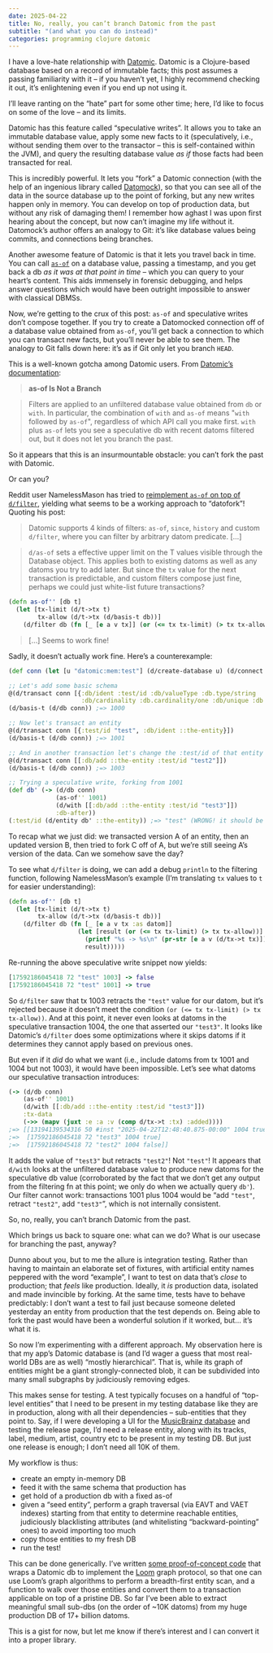 ```yaml
---
date: 2025-04-22
title: No, really, you can’t branch Datomic from the past
subtitle: "(and what you can do instead)"
categories: programming clojure datomic
---
```


I have a love-hate relationship with [Datomic][1]. Datomic is a Clojure-based database based on a record of immutable facts; this post assumes a passing familiarity with it – if you haven’t yet, I highly recommend checking it out, it’s enlightening even if you end up not using it.

 [1]: https://www.datomic.com/

I’ll leave ranting on the “hate” part for some other time; here, I’d like to focus on some of the love – and its limits.

Datomic has this feature called “speculative writes”. It allows you to take an immutable database value, apply some new facts to it (speculatively, i.e., without sending them over to the transactor – this is self-contained within the JVM), and query the resulting database value _as if_ those facts had been transacted for real.

This is incredibly powerful. It lets you “fork” a Datomic connection (with the help of an ingenious library called [Datomock][2]), so that you can see all of the data in the source database up to the point of forking, but any new writes happen only in memory. You can develop on top of production data, but without any risk of damaging them! I remember how aghast I was upon first hearing about the concept, but now can’t imagine my life without it. Datomock’s author offers an analogy to Git: it’s like database values being commits, and connections being branches.

 [2]: https://github.com/vvvvalvalval/datomock/

Another awesome feature of Datomic is that it lets you travel back in time. You can call [`as-of`][3] on a database value, passing a timestamp, and you get back a db _as it was at that point in time_ – which you can query to your heart’s content. This aids immensely in forensic debugging, and helps answer questions which would have been outright impossible to answer with classical DBMSs.

 [3]: https://docs.datomic.com/reference/filters.html#as-of

Now, we’re getting to the crux of this post: `as-of` and speculative writes don’t compose together. If you try to create a Datomocked connection off of a database value obtained from `as-of`, you’ll get back a connection to which you can transact new facts, but you’ll never be able to see them. The analogy to Git falls down here: it’s as if Git only let you branch `HEAD`.

This is a well-known gotcha among Datomic users. From [Datomic’s documentation][4]:

 [4]: https://docs.datomic.com/reference/filters.html#as-of-not-branch

> **as-of Is Not a Branch**

> Filters are applied to an unfiltered database value obtained from `db` or `with`. In particular, the combination of `with` and `as-of` means "`with` followed by `as-of`", regardless of which API call you make first. `with` plus `as-of` lets you see a speculative db with recent datoms filtered out, but it does not let you branch the past.

So it appears that this is an insurmountable obstacle: you can’t fork the past with Datomic.

Or can you?

Reddit user NamelessMason has tried to [reimplement `as-of` on top of `d/filter`][5], yielding what seems to be a working approach to “datofork”! Quoting his post:

 [5]: https://www.reddit.com/r/Clojure/comments/yemxzi/datomic_with_asof_or_the_elusive_branching_off_a/

> Datomic supports 4 kinds of filters: `as-of`, `since`, `history` and custom `d/filter`, where you can filter by arbitrary datom predicate. […]

> `d/as-of` sets a effective upper limit on the T values visible through the Database object. This applies both to existing datoms as well as any datoms you try to add later. But since the `tx` value for the next transaction is predictable, and custom filters compose just fine, perhaps we could just white-list future transactions?

```clojure
(defn as-of'' [db t]
  (let [tx-limit (d/t->tx t)
        tx-allow (d/t->tx (d/basis-t db))]
    (d/filter db (fn [_ [e a v tx]] (or (<= tx tx-limit) (> tx tx-allow))))))
```

> […] Seems to work fine!

Sadly, it doesn’t actually work fine. Here’s a counterexample:

```clojure
(def conn (let [u "datomic:mem:test"] (d/create-database u) (d/connect u)))

;; Let's add some basic schema
@(d/transact conn [{:db/ident :test/id :db/valueType :db.type/string
                    :db/cardinality :db.cardinality/one :db/unique :db.unique/identity}])
(d/basis-t (d/db conn)) ;=> 1000

;; Now let's transact an entity
@(d/transact conn [{:test/id "test", :db/ident ::the-entity}])
(d/basis-t (d/db conn)) ;=> 1001

;; And in another transaction let's change the :test/id of that entity
@(d/transact conn [[:db/add ::the-entity :test/id "test2"]])
(d/basis-t (d/db conn)) ;=> 1003

;; Trying a speculative write, forking from 1001
(def db' (-> (d/db conn)
             (as-of'' 1001)
             (d/with [[:db/add ::the-entity :test/id "test3"]])
             :db-after))
(:test/id (d/entity db' ::the-entity)) ;=> "test" (WRONG! it should be "test3")
```

To recap what we just did: we transacted version A of an entity, then an updated version B, then tried to fork C off of A, but we’re still seeing A’s version of the data. Can we somehow save the day?

To see what `d/filter` is doing, we can add a debug `println` to the filtering function, following NamelessMason’s example (I’m translating `tx` values to `t` for easier understanding):

```clojure
(defn as-of'' [db t]
  (let [tx-limit (d/t->tx t)
        tx-allow (d/t->tx (d/basis-t db))]
    (d/filter db (fn [_ [e a v tx :as datom]]
                   (let [result (or (<= tx tx-limit) (> tx tx-allow))]
                     (printf "%s -> %s\n" (pr-str [e a v (d/tx->t tx)]) result)
                     result)))))
```

Re-running the above speculative write snippet now yields:

```clojure
[17592186045418 72 "test" 1003] -> false
[17592186045418 72 "test" 1001] -> true
```

So `d/filter` saw that tx 1003 retracts the `"test"` value for our datom, but it’s rejected because it doesn’t meet the condition `(or (<= tx tx-limit) (> tx tx-allow))`. And at this point, it never even looks at datoms in the speculative transaction 1004, the one that asserted our `"test3"`. It looks like Datomic’s `d/filter` does some optimizations where it skips datoms if it determines they cannot apply based on previous ones.

But even if it _did_ do what we want (i.e., include datoms from tx 1001 and 1004 but not 1003), it would have been impossible. Let’s see what datoms our speculative transaction introduces:

```clojure
(-> (d/db conn)
    (as-of'' 1001)
    (d/with [[:db/add ::the-entity :test/id "test3"]])
    :tx-data
    (->> (mapv (juxt :e :a :v (comp d/tx->t :tx) :added))))
;=> [[13194139534316 50 #inst "2025-04-22T12:48:40.875-00:00" 1004 true]
;=>  [17592186045418 72 "test3" 1004 true]
;=>  [17592186045418 72 "test2" 1004 false]]
```

It adds the value of `"test3"` but retracts `"test2"`! Not `"test"`! It appears that `d/with` looks at the unfiltered database value to produce new datoms for the speculative db value (corroborated by the fact that we don’t get any output from the filtering fn at this point; we only do when we actually query `db'`). Our filter cannot work: transactions 1001 plus 1004 would be “add `"test"`, retract `"test2"`, add `"test3"`”, which is not internally consistent.

So, no, really, you can’t branch Datomic from the past.

Which brings us back to square one: what can we do? What is our usecase for branching the past, anyway?

Dunno about you, but to me the allure is integration testing. Rather than having to maintain an elaborate set of fixtures, with artificial entity names peppered with the word “example”, I want to test on data that’s _close_ to production; that _feels_ like production. Ideally, it _is_ production data, isolated and made invincible by forking. At the same time, tests have to behave predictably: I don’t want a test to fail just because someone deleted yesterday an entity from production that the test depends on. Being able to fork the past would have been a wonderful solution if it worked, but… it’s what it is.

So now I’m experimenting with a different approach. My observation here is that my app’s Datomic database is (and I’d wager a guess that most real-world DBs are as well) “mostly hierarchical”. That is, while its graph of entities might be a giant strongly-connected blob, it can be subdivided into many small subgraphs by judiciously removing edges.

This makes sense for testing. A test typically focuses on a handful of “top-level entities” that I need to be present in my testing database like they are in production, along with all their dependencies – sub-entities that they point to. Say, if I were developing a UI for the [MusicBrainz database][6] and testing the release page, I’d need a release entity, along with its tracks, label, medium, artist, country etc to be present in my testing DB. But just one release is enough; I don’t need all 10K of them.

 [6]: https://github.com/Datomic/mbrainz-sample

My workflow is thus:

- create an empty in-memory DB
- feed it with the same schema that production has
- get hold of a production db with a fixed as-of
- given a “seed entity”, perform a graph traversal (via EAVT and VAET indexes) starting from that entity to determine reachable entities, judiciously blacklisting attributes (and whitelisting “backward-pointing” ones) to avoid importing too much
- copy those entities to my fresh DB
- run the test!

This can be done generically. I’ve written [some proof-of-concept code][7] that wraps a Datomic db to implement the [Loom][8] graph protocol, so that one can use Loom’s graph algorithms to perform a breadth-first entity scan, and a function to walk over those entities and convert them to a transaction applicable on top of a pristine DB. So far I’ve been able to extract meaningful small sub-dbs (on the order of ~10K datoms) from my huge production DB of 17+ billion datoms.

This is a gist for now, but let me know if there’s interest and I can convert it into a proper library.

 [7]: https://gist.github.com/nathell/d3b6f9509a00857cd1843e366797f884
 [8]: https://github.com/aysylu/loom
